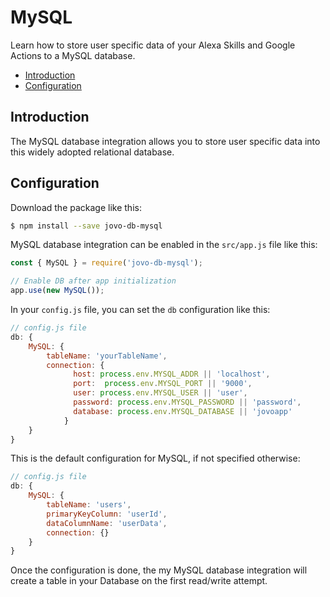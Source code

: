 # MySQL

Learn how to store user specific data of your Alexa Skills and Google Actions to a MySQL database.

* [Introduction](#introduction)
* [Configuration](#configuration)


## Introduction

The MySQL database integration allows you to store user specific data into this widely adopted relational database. 


## Configuration

Download the package like this:

```sh
$ npm install --save jovo-db-mysql
```

MySQL database integration can be enabled in the `src/app.js` file like this:

```javascript
const { MySQL } = require('jovo-db-mysql');

// Enable DB after app initialization
app.use(new MySQL());
```

In your `config.js` file, you can set the `db` configuration like this:

```javascript
// config.js file
db: {
    MySQL: {
        tableName: 'yourTableName',
        connection: {
              host: process.env.MYSQL_ADDR || 'localhost',
              port:  process.env.MYSQL_PORT || '9000',
              user: process.env.MYSQL_USER || 'user',
              password: process.env.MYSQL_PASSWORD || 'password',
              database: process.env.MYSQL_DATABASE || 'jovoapp'
            }
    }
}
```

This is the default configuration for MySQL, if not specified otherwise:

```javascript
// config.js file
db: {
    MySQL: {
        tableName: 'users',
        primaryKeyColumn: 'userId',
        dataColumnName: 'userData',
        connection: {}
    }
}
```

Once the configuration is done, the my MySQL database integration will create a table in your Database on the first read/write attempt. 

<!--[metadata]: {"description": "Learn how to store user specific data of your Alexa Skills and Google Actions to a MySQL database.",
"route": "databases/mysql" }-->
